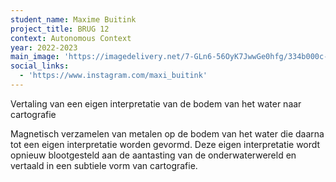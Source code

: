 ```yaml
---
student_name: Maxime Buitink
project_title: BRUG 12
context: Autonomous Context
year: 2022-2023
main_image: 'https://imagedelivery.net/7-GLn6-56OyK7JwwGe0hfg/334b000c-4f29-4ace-bcab-7067c718d600'
social_links:
  - 'https://www.instagram.com/maxi_buitink'
---
```


Vertaling van een eigen interpretatie van de bodem van het water naar cartografie

Magnetisch verzamelen van metalen op de bodem van het water die daarna tot een eigen interpretatie worden gevormd. Deze eigen interpretatie wordt opnieuw blootgesteld aan de aantasting van de onderwaterwereld en vertaald in een subtiele vorm van cartografie.
